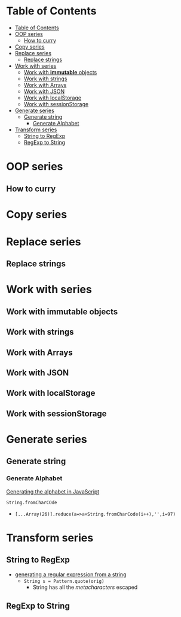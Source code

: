 # Table of Contents
- [Table of Contents](#table-of-contents)
- [OOP series](#oop-series)
  - [How to curry](#how-to-curry)
- [Copy series](#copy-series)
- [Replace series](#replace-series)
  - [Replace strings](#replace-strings)
- [Work with series](#work-with-series)
  - [Work with **immutable** objects](#work-with-immutable-objects)
  - [Work with strings](#work-with-strings)
  - [Work with Arrays](#work-with-arrays)
  - [Work with JSON](#work-with-json)
  - [Work with localStorage](#work-with-localstorage)
  - [Work with sessionStorage](#work-with-sessionstorage)
- [Generate series](#generate-series)
  - [Generate string](#generate-string)
    - [Generate Alphabet](#generate-alphabet)
- [Transform series](#transform-series)
  - [String to RegExp](#string-to-regexp)
  - [RegExp to String](#regexp-to-string)

# OOP series
## How to curry

# Copy series

# Replace series
## Replace strings


# Work with series
## Work with **immutable** objects
## Work with strings
## Work with Arrays
## Work with JSON
## Work with localStorage
## Work with sessionStorage
# Generate series
## Generate string
### Generate Alphabet

[Generating the alphabet in JavaScript](https://codegolf.stackexchange.com/questions/71613/generating-the-alphabet-in-javascript)

```String.fromCharCOde```
- ```[...Array(26)].reduce(a=>a+String.fromCharCode(i++),'',i=97)```

# Transform series
## String to RegExp
- [generating a regular expression from a string](https://stackoverflow.com/questions/16034337/generating-a-regular-expression-from-a-string)
  - ```String s = Pattern.quote(orig)```
    - String has all the *metacharacters* escaped
## RegExp to String
